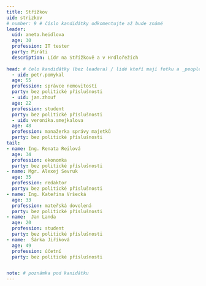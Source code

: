 ```yaml
---
title: Střížkov
uid: strizkov
# number: 9 # číslo kandidátky odkomentujte až bude známé
leader:
  uid: aneta.heidlova
  age: 30
  profession: IT tester
  party: Piráti
  description: Lídr na Střížkově a v Hrdlořežích
  
head: # čelo kandidátky (bez leadera) / lidé kteří mají fotku a _people/jmeno.md
  - uid: petr.pomykal
  age: 55
  profession: správce nemovitostí
  party: bez politické příslušnosti
  - uid: jan.zhouf
  age: 22
  profession: student
  party: bez politické příslušnosti
  - uid: veronika.smejkalova
  age: 48
  profession: manažerka správy majetků
  party: bez politické příslušnosti
tail:
- name: Ing. Renata Reilová
  age: 34
  profession: ekonomka
  party: bez politické příslušnosti
- name: Mgr. Alexej Sevruk
  age: 35
  profession: redaktor 
  party: bez politické příslušnosti
- name: Ing. Kateřina Vršecká
  age: 33
  profession: mateřská dovolená
  party: bez politické příslušnosti
- name:  Jan Landa
  age: 20
  profession: student
  party: bez politické příslušnosti
- name:  Šárka Jiříková
  age: 49
  profession: účetní
  party: bez politické příslušnosti


note: # poznámka pod kanidátku
---
```

